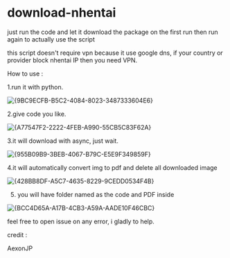 # download-nhentai

just run the code and let it download the package on the first run then run again to actually use the script

this script doesn't require vpn because it use google dns, if your country or provider block nhentai IP then you need VPN.

How to use :

1.run it with python.

![{9BC9ECFB-B5C2-4084-8023-3487333604E6}](https://github.com/user-attachments/assets/a19b6b20-6039-42a3-b8aa-eb9799b7032f)

2.give code you like.

![{A77547F2-2222-4FEB-A990-55CB5C83F62A}](https://github.com/user-attachments/assets/06e4fe3a-eafc-4c53-968d-a2587404aa2e)

3.it will download with async, just wait.

![{955B09B9-3BEB-4067-B79C-E5E9F349859F}](https://github.com/user-attachments/assets/e146805c-cbea-4a7c-bea7-d7b5094024e8)

4.it will automatically convert img to pdf and delete all downloaded image

![{428BB8DF-A5C7-4635-8229-9CEDD0534F4B}](https://github.com/user-attachments/assets/907534df-7b13-4d45-a9e6-3af5522d8af8)

5. you will have folder named as the code and PDF inside
   
![{BCC4D65A-A17B-4CB3-A59A-AADE10F46CBC}](https://github.com/user-attachments/assets/31f7a67f-2fe1-455b-92bd-312db676ca8b)


feel free to open issue on any error, i gladly to help.

credit : 

AexonJP
